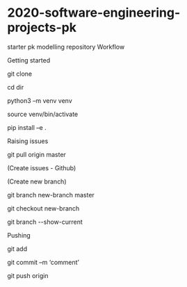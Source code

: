 # 2020-software-engineering-projects-pk
starter pk modelling repository
Workflow 

Getting started 

git clone <webpage> 

cd dir 

python3 –m venv venv 

source venv/bin/activate 

pip install –e . 

Raising issues 

git pull origin master 

(Create issues - Github)  

(Create new branch) 

git branch new-branch master 

git checkout new-branch 

git branch --show-current 

Pushing 

git add <file> 

git commit –m ‘comment’ 

git push origin <new-branch> 

